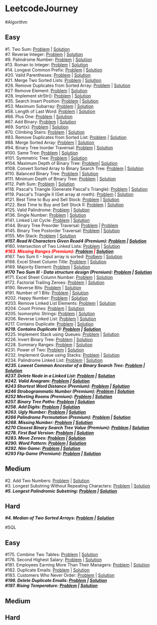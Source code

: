 # LeetcodeJourney

#Algorithm

## Easy
#1. Two Sum: [Problem](https://leetcode.com/problems/two-sum/) | [Solution](https://github.com/Thienbuu/LeetcodeJourney/blob/main/TwoSum.java)\
#7. Reverse Integer: [Problem](https://leetcode.com/problems/reverse-integer/) | [Solution](https://github.com/Thienbuu/LeetcodeJourney/blob/main/ReverseInteger.java)\
#9. Palindrome Number: [Problem](https://leetcode.com/problems/palindrome-number/) | [Solution](https://github.com/Thienbuu/LeetcodeJourney/blob/main/PalindromeNumber.java)\
#13. Roman to Integer: [Problem](https://leetcode.com/problems/roman-to-integer/) | [Solution](https://github.com/Thienbuu/LeetcodeJourney/blob/main/RomanToInteger.java)\
#14. Longest Common Prefix: [Problem](https://leetcode.com/problems/longest-common-prefix/) | [Solution](https://github.com/Thienbuu/LeetcodeJourney/blob/main/LongestCommonPrefix.java)\
#20. Valid Parentheses: [Problem](https://leetcode.com/problems/valid-parentheses/) | [Solution](https://github.com/Thienbuu/LeetcodeJourney/blob/main/ValidParentheses.java)\
#21. Merge Two Sorted Lists: [Problem](https://leetcode.com/problems/merge-two-sorted-lists/) | [Solution](https://github.com/Thienbuu/LeetcodeJourney/blob/main/MergeTwoSortedLists.java)\
#26. Remove Duplicates from Sorted Array: [Problem](https://leetcode.com/problems/remove-duplicates-from-sorted-array/) | [Solution](https://github.com/Thienbuu/LeetcodeJourney/blob/main/RemoveDuplicates.java)\
#27. Remove Element: [Problem](https://leetcode.com/problems/remove-element/) | [Solution](https://github.com/Thienbuu/LeetcodeJourney/blob/main/RemoveElement.java)\
#28. Implement strStr(): [Problem](https://leetcode.com/problems/implement-strstr/) | [Solution](https://github.com/Thienbuu/LeetcodeJourney/blob/main/StrStr.java)\
#35. Search Insert Position: [Problem](https://leetcode.com/problems/search-insert-position/) | [Solution](https://github.com/Thienbuu/LeetcodeJourney/blob/main/InsertPosition.java)\
#53. Maximum Subarray: [Problem](https://leetcode.com/problems/maximum-subarray/) | [Solution](https://github.com/Thienbuu/LeetcodeJourney/blob/main/MaximumSubarray.java)\
#58. Length of Last Word: [Problem](https://leetcode.com/problems/length-of-last-word/) | [Solution](https://github.com/Thienbuu/LeetcodeJourney/blob/main/LengthOfLastWord.java)\
#66. Plus One: [Problem](https://leetcode.com/problems/plus-one/) | [Solution](https://github.com/Thienbuu/LeetcodeJourney/blob/main/PlusOne.java)\
#67. Add Binary: [Problem](https://leetcode.com/problems/add-binary/) | [Solution](https://github.com/Thienbuu/LeetcodeJourney/blob/main/AddBinary.java)\
#69. Sqrt(x): [Problem](https://leetcode.com/problems/sqrtx/) | [Solution](https://github.com/Thienbuu/LeetcodeJourney/blob/main/SqrtX.java)\
#70. Climbing Stairs: [Problem](https://leetcode.com/problems/climbing-stairs/submissions/) | [Solution](https://github.com/Thienbuu/LeetcodeJourney/blob/main/ClimbingStairs.java)\
#83. Remove Duplicates from Sorted List: [Problem](https://leetcode.com/problems/remove-duplicates-from-sorted-list/) | [Solution](https://github.com/Thienbuu/LeetcodeJourney/blob/main/DeleteDuplicates.java)\
#88. Merge Sorted Array: [Problem](https://leetcode.com/problems/merge-sorted-array/) | [Solution](https://github.com/Thienbuu/LeetcodeJourney/blob/main/MergeSortedArray.java)\
#94. Binary Tree Inorder Traversal: [Problem](https://leetcode.com/problems/binary-tree-inorder-traversal/) | [Solution](https://github.com/Thienbuu/LeetcodeJourney/blob/main/BinaryTreeInorderTraversal.java)\
#100. Same Tree: [Problem](https://leetcode.com/problems/same-tree/submissions/) | [Solution](https://github.com/Thienbuu/LeetcodeJourney/blob/main/SameTree.java)\
#101. Symmetric Tree: [Problem](https://leetcode.com/problems/symmetric-tree/) | [Solution](https://github.com/Thienbuu/LeetcodeJourney/blob/main/SymmetricTree.java)\
#104. Maximum Depth of Binary Tree: [Problem](https://leetcode.com/problems/maximum-depth-of-binary-tree/)| [Solution](https://github.com/Thienbuu/LeetcodeJourney/blob/main/MaxDepth.java)\
#108. Convert Sorted Array to Binary Search Tree: [Problem](https://leetcode.com/problems/convert-sorted-array-to-binary-search-tree/) | [Solution](https://github.com/Thienbuu/LeetcodeJourney/blob/main/SortedArrayToBST.java)\
#110. Balanced Binary Tree: [Problem](https://leetcode.com/problems/balanced-binary-tree/) | [Solution](https://github.com/Thienbuu/LeetcodeJourney/blob/main/BalancedBinaryTree.java)\
#111. Minimum Depth of Binary Tree: [Problem](https://leetcode.com/problems/minimum-depth-of-binary-tree/) | [Solution](https://github.com/Thienbuu/LeetcodeJourney/blob/main/BinaryTreeMinDepth.java)\
#112. Path Sum: [Problem](https://leetcode.com/problems/path-sum/) | [Solution](https://github.com/Thienbuu/LeetcodeJourney/blob/main/PathSum.java)\
#118. Pascal's Triangle (Generate Pascal's Triangle): [Problem](https://leetcode.com/problems/pascals-triangle/) | [Solution](https://github.com/Thienbuu/LeetcodeJourney/blob/main/BuildPascalTriangle.java)\
#119. Pascal's Triangle II (Get array at rowth): [Problem](https://leetcode.com/problems/pascals-triangle-ii/) | [Solution](https://github.com/Thienbuu/LeetcodeJourney/blob/main/GetRowthOfPascalTriangle.java)\
#121. Best Time to Buy and Sell Stock: [Problem](https://leetcode.com/problems/best-time-to-buy-and-sell-stock/) | [Solution](https://github.com/Thienbuu/LeetcodeJourney/blob/main/SellStock1.java)\
#122. Best Time to Buy and Sell Stock II: [Problem](https://leetcode.com/problems/best-time-to-buy-and-sell-stock-ii/) | [Solution](https://github.com/Thienbuu/LeetcodeJourney/blob/main/SellStock2.java)\
#125. Valid Palindrome: [Problem](https://leetcode.com/problems/valid-palindrome/) | [Solution](https://github.com/Thienbuu/LeetcodeJourney/blob/main/ValidPalindromeString.java)\
#136. Single Number: [Problem](https://leetcode.com/problems/single-number/) | [Solution](https://github.com/Thienbuu/LeetcodeJourney/blob/main/SingleNumber.java)\
#141. Linked List Cycle: [Problem](https://leetcode.com/problems/linked-list-cycle/) | [Solution](https://github.com/Thienbuu/LeetcodeJourney/blob/main/LinkedListCycle.java)\
#144. Binary Tree Preorder Traversal: [Problem](https://leetcode.com/problems/binary-tree-preorder-traversal/) | [Problem](https://github.com/Thienbuu/LeetcodeJourney/blob/main/BinaryTreePreorderTraversal.java)\
#145. Binary Tree Postorder Traversal: [Problem](https://leetcode.com/problems/binary-tree-postorder-traversal/) | [Solution](https://github.com/Thienbuu/LeetcodeJourney/blob/main/BinaryTreePostorderTraversal.java)\
#155. Min Stack: [Problem](https://leetcode.com/problems/min-stack/) | [Solution](https://github.com/Thienbuu/LeetcodeJourney/blob/main/MinStack.java)\
***#157. Read N Characters Given Read4 (Premium): [Problem](https://leetcode.com/problems/read-n-characters-given-read4/) | [Solution]()***\
#160. Intersection of Two Linked Lists: [Problem](https://leetcode.com/problems/intersection-of-two-linked-lists/) | [Solution](https://github.com/Thienbuu/LeetcodeJourney/blob/main/IntersectionNode.java)\
***<span style='color: red'>#163. Missing Ranges (Premium): [Problem](https://leetcode.com/problems/missing-ranges/) | [Solution]()</span>***\
#167. Two Sum II - Input array is sorted: [Prolbem](https://leetcode.com/problems/two-sum-ii-input-array-is-sorted/) | [Solution](https://github.com/Thienbuu/LeetcodeJourney/blob/main/TwoSumII.java)\
#168. Excel Sheet Column Title: [Problem](https://leetcode.com/problems/excel-sheet-column-title/) | [Solution](https://github.com/Thienbuu/LeetcodeJourney/blob/main/ExcelSheetColumnTitle.java)\
#169. Majority Element: [Problem](https://leetcode.com/problems/majority-element/) | [Solution](https://github.com/Thienbuu/LeetcodeJourney/blob/main/MajorityElement.java)\
***#170 Two Sum III - Data structure design (Premium): [Problem](https://leetcode.com/problems/two-sum-iii-data-structure-design/) | [Solution]()***\
#171. Excel Sheet Column Number: [Problem](https://leetcode.com/problems/excel-sheet-column-number/) | [Solution](https://github.com/Thienbuu/LeetcodeJourney/blob/main/ExcelSheetColumnNumber.java)\
#172. Factorial Trailing Zeroes: [Problem](https://leetcode.com/problems/factorial-trailing-zeroes/) | [Solution](https://github.com/Thienbuu/LeetcodeJourney/blob/main/FactorialTrailingZeroes.java)\
#190. Reverse Bits: [Problem](https://leetcode.com/problems/reverse-bits/) | [Solution](https://github.com/Thienbuu/LeetcodeJourney/blob/main/ReverseBits.java)\
#191. Number of 1 Bits: [Problem](https://leetcode.com/problems/number-of-1-bits/) | [Solution](https://github.com/Thienbuu/LeetcodeJourney/blob/main/Numberof1Bits.java)\
#202. Happy Number: [Problem](https://leetcode.com/problems/happy-number/) | [Solution](https://github.com/Thienbuu/LeetcodeJourney/blob/main/HappyNumber.java)\
#203. Remove Linked List Elements: [Problem](https://leetcode.com/problems/remove-linked-list-elements/) | [Solution](https://github.com/Thienbuu/LeetcodeJourney/blob/main/RemoveLinkedListElements.java)\
#204. Count Primes: [Problem](https://leetcode.com/problems/count-primes/) | [Solution](https://github.com/Thienbuu/LeetcodeJourney/blob/main/CountPrimes.java)\
#205. Isomorphic Strings: [Problem](https://leetcode.com/problems/isomorphic-strings/) | [Solution](https://github.com/Thienbuu/LeetcodeJourney/blob/main/IsomorphicStrings.java)\
#206. Reverse Linked List: [Problem](https://leetcode.com/problems/reverse-linked-list/) | [Solution](https://github.com/Thienbuu/LeetcodeJourney/blob/main/ReverseLinkedList.java)\
#217. Contains Duplicate: [Problem](https://leetcode.com/problems/contains-duplicate/) | [Solution](https://github.com/Thienbuu/LeetcodeJourney/blob/main/ContainsDuplicate.java)\
***#219. Contains Duplicate II: [Problem](https://leetcode.com/problems/contains-duplicate-ii/) | [Solution]()***\
#225. Implement Stack using Queues: [Problem](https://leetcode.com/problems/implement-stack-using-queues/) | [Solution](https://github.com/Thienbuu/LeetcodeJourney/blob/main/CreateStackFromQueue.java)\
#226. Invert Binary Tree: [Problem](https://leetcode.com/problems/invert-binary-tree/) | [Solution](https://github.com/Thienbuu/LeetcodeJourney/blob/main/InvertBinaryTree.java)\
#228. Summary Ranges: [Problem](https://leetcode.com/problems/summary-ranges/) | [Solution](https://github.com/Thienbuu/LeetcodeJourney/blob/main/SummaryRanges.java)\
#231. Power of Two: [Problem](https://leetcode.com/problems/power-of-two/) | [Solution](https://github.com/Thienbuu/LeetcodeJourney/blob/main/PowerOfTwo.java)\
#232. Implement Queue using Stacks: [Problem](https://leetcode.com/problems/implement-queue-using-stacks/) | [Solution](https://github.com/Thienbuu/LeetcodeJourney/blob/main/CreateQueueFromStack.java)\
#234. Palindrome Linked List: [Problem](https://leetcode.com/problems/palindrome-linked-list/) | [Solution](https://github.com/Thienbuu/LeetcodeJourney/blob/main/PalindromeLinkedList.java)\
***#235. Lowest Common Ancestor of a Binary Search Tree: [Problem](https://leetcode.com/problems/lowest-common-ancestor-of-a-binary-search-tree/) | [Solution]()\
#237. Delete Node in a Linked List: [Problem](https://leetcode.com/problems/delete-node-in-a-linked-list/) | [Solution]()\
#242. Valid Anagram: [Problem](https://leetcode.com/problems/valid-anagram/) | [Solution]()***\
***#243 Shortest Word Distance (Premium): [Problem](https://leetcode.com/problems/shortest-word-distance/) | [Solution]()\
#246 Strobogrammatic Number (Premium): [Problem](https://leetcode.com/problems/strobogrammatic-number/) | [Solution]()\
#252 Meeting Rooms (Premium): [Problem](https://leetcode.com/problems/meeting-rooms/) | [Solution]()***\
***#257. Binary Tree Paths: [Problem](https://leetcode.com/problems/binary-tree-paths/) | [Solution]()\
#258. Add Digits: [Problem](https://leetcode.com/problems/add-digits/) | [Solution]()\
#263. Ugly Number: [Problem](https://leetcode.com/problems/ugly-number/) | [Solution]()***\
***#266 Palindrome Permutation (Premium): [Problem](https://leetcode.com/problems/palindrome-permutation/) | [Solution]()***\
***#268. Missing Number: [Problem](https://leetcode.com/problems/missing-number/) | [Solution]()***\
***#270 Closest Binary Search Tree Value (Premium): [Problem](https://leetcode.com/problems/closest-binary-search-tree-value/) | [Solution]()***\
***#278. First Bad Version: [Problem](https://leetcode.com/problems/first-bad-version/) | [Solution]()\
#283. Move Zeroes: [Problem](https://leetcode.com/problems/move-zeroes/) | [Solution]()\
#290. Word Pattern: [Problem](https://leetcode.com/problems/word-pattern/) | [Solution]()\
#292. Nim Game: [Problem](https://leetcode.com/problems/nim-game/) | [Solution]()***\
***#293 Flip Game (Premium): [Problem](https://leetcode.com/problems/flip-game/) | [Solution]()***



## Medium
#2. Add Two Numbers: [Problem](https://leetcode.com/problems/add-two-numbers/) | [Solution](https://github.com/Thienbuu/LeetcodeJourney/blob/main/AddTwoNumbers.java)\
#3. Longest Substring Without Repeating Characters: [Problem](https://leetcode.com/problems/longest-substring-without-repeating-characters/) | [Solution](https://github.com/Thienbuu/LeetcodeJourney/blob/main/LongestSubstringNoRepeat.java)\
***#5. Longest Palindromic Substring: [Problem](https://leetcode.com/problems/longest-palindromic-substring/) | [Solution]()***

## Hard
***#4. Median of Two Sorted Arrays: [Problem](https://leetcode.com/problems/median-of-two-sorted-arrays/) | [Solution]()***

#SQL

## Easy
#175. Combine Two Tables: [Problem](https://leetcode.com/problems/combine-two-tables/) | [Solution](https://github.com/Thienbuu/LeetcodeJourney/blob/main/CombineTwoTables.txt)\
#176. Second Highest Salary: [Problem](https://leetcode.com/problems/second-highest-salary/) | [Solution](https://github.com/Thienbuu/LeetcodeJourney/blob/main/SecondHighestSalary.txt)\
#181. Employees Earning More Than Their Managers: [Problem](https://leetcode.com/problems/employees-earning-more-than-their-managers/) | [Solution](https://github.com/Thienbuu/LeetcodeJourney/blob/main/EmployeesEarningMoreThanTheirManagers.txt)\
#182. Duplicate Emails: [Problem](https://leetcode.com/problems/duplicate-emails/) | [Solution](https://github.com/Thienbuu/LeetcodeJourney/blob/main/DuplicateEmails.txt)\
#183. Customers Who Never Order: [Problem](https://leetcode.com/problems/customers-who-never-order/) | [Solution](https://github.com/Thienbuu/LeetcodeJourney/blob/main/CustomersNeverOrder.txt)\
***#196. Delete Duplicate Emails: [Problem](https://leetcode.com/problems/delete-duplicate-emails/) | [Solution]()***\
***#197. Rising Temperature: [Problem](https://leetcode.com/problems/rising-temperature/) | [Solution]()***


## Medium
## Hard
